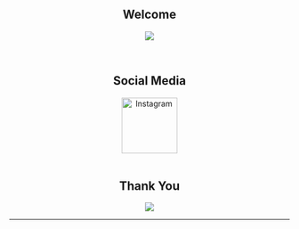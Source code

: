 <!DOCTYPE html>
<body>
    <h2 align="center">Welcome</h2>
    <p align="center">
        <img src="https://user-images.githubusercontent.com/107291554/220307318-13b7b3f6-5332-4b8f-83b9-c233b50590ae.gif" align="center">
    </p>
    <br>
  <h2 align="center">Social Media</h2>
<div align="center">
  <a href="https://www.instagram.com/mbayupw_">
    <img src="https://img.shields.io/badge/-Instagram-e4405f?style=for-the-badge&logo=instagram&logoColor=white" alt="Instagram" width="100px"/>
  </a>
</div>
<br>
    <div>
        <h2 align="center">Thank You</h2>
        <div align="center">
            <img src="https://user-images.githubusercontent.com/107291554/220307484-d5510a87-7e92-48f7-9c76-3e8e8ca40764.gif">
        </div>
        <hr>
    </div>
</div>
</body>
